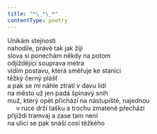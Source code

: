 ```yaml
---
title: "*\_*\_*"
contentType: poetry
---
```


<section>

Unikám stejnosti  
nahodile, právě tak jak žiji  
slova si ponechám někdy na potom  
odjíždějící souprava metra  
vidím postavu, která směřuje ke stanici  
těžký černý plášť  
a pak se mi náhle ztratí v davu lidí  
na město už jen padá špinavý sníh  
muž, který opět přichází na nástupiště, najednou  
     v ruce drží tašku a trochu zmateně přechází  
přijíždí tramvaj a zase tam není  
na ulici se pak snáší cosi těžkého

</section>
